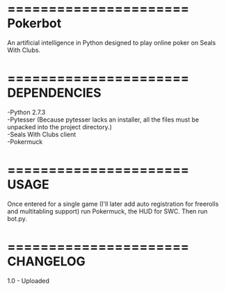 ======================
Pokerbot
======================
An artificial intelligence in Python designed to play online poker on Seals With Clubs.

======================
DEPENDENCIES
======================
-Python 2.7.3  
-Pytesser (Because pytesser lacks an installer, all the files must be unpacked into the project directory.)  
-Seals With Clubs client  
-Pokermuck  

======================
USAGE
======================
Once entered for a single game (I'll later add auto registration for freerolls and multitabling support) run Pokermuck, the HUD for SWC. Then run bot.py. 

======================
CHANGELOG
======================
1.0 - Uploaded
